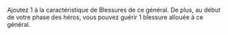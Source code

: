 Ajoutez 1 à la caractéristique de Blessures de ce général. De plus, au début de votre phase des héros, vous pouvez guérir 1 blessure allouée à ce général.